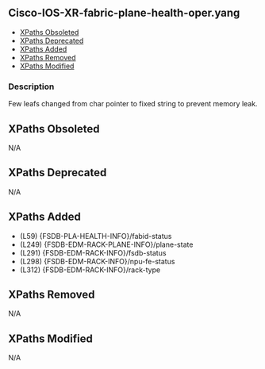## Cisco-IOS-XR-fabric-plane-health-oper.yang

- [XPaths Obsoleted](#xpaths-obsoleted)
- [XPaths Deprecated](#xpaths-deprecated)
- [XPaths Added](#xpaths-added)
- [XPaths Removed](#xpaths-removed)
- [XPaths Modified](#xpaths-modified)

### Description

Few leafs changed from char pointer to fixed string to prevent memory leak.

## XPaths Obsoleted

N/A

## XPaths Deprecated

N/A

## XPaths Added

- (L59)	{FSDB-PLA-HEALTH-INFO}/fabid-status
- (L249)	{FSDB-EDM-RACK-PLANE-INFO}/plane-state
- (L291)	{FSDB-EDM-RACK-INFO}/fsdb-status
- (L298)	{FSDB-EDM-RACK-INFO}/npu-fe-status
- (L312)	{FSDB-EDM-RACK-INFO}/rack-type

## XPaths Removed

N/A

## XPaths Modified

N/A

